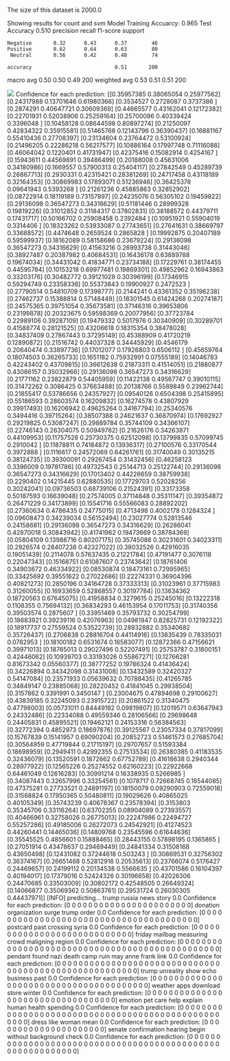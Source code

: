 The size of this dataset is 2000.0

Showing results for count and svm Model
Training Accuarcy: 0.965
Test Accuracy 0.510
              precision    recall  f1-score   support

    Negative       0.32      0.43      0.37        46
    Positive       0.62      0.64      0.63        80
     Neutral       0.56      0.42      0.48        74

    accuracy                           0.51       200
   macro avg       0.50      0.50      0.49       200
weighted avg       0.53      0.51      0.51       200

![](../plots/plot_acc_20230817-1605.png)
Confidence for each prediction: [[0.35957385 0.38065054 0.25977562]
 [0.24317988 0.13701646 0.61980366]
 [0.3534527  0.2728087  0.3737386 ]
 [0.2874291  0.40647721 0.30609369]
 [0.44665577 0.43162041 0.12172382]
 [0.22701931 0.52038906 0.25259164]
 [0.25700096 0.40339424 0.3396048 ]
 [0.10458128 0.08644598 0.80897274]
 [0.21250097 0.42834322 0.35915581]
 [0.51465768 0.12143796 0.36390437]
 [0.16881167 0.55410436 0.27708397]
 [0.23134604 0.23764472 0.53100924]
 [0.21496205 0.22286218 0.56217577]
 [0.10886164 0.17997748 0.71116088]
 [0.46064042 0.1220401  0.41731947]
 [0.42375416 0.15082914 0.4254167 ]
 [0.15943611 0.44569891 0.39486499]
 [0.20188008 0.45631006 0.34180986]
 [0.1669557  0.57900313 0.25404117]
 [0.27842549 0.45289739 0.26867713]
 [0.2930331  0.42315421 0.28381269]
 [0.24717458 0.43118189 0.32164353]
 [0.30869983 0.17893071 0.51236946]
 [0.36425378 0.09641943 0.5393268 ]
 [0.21261236 0.45885863 0.32852902]
 [0.08722914 0.18119189 0.73157897]
 [0.24235076 0.56305102 0.19459822]
 [0.29136098 0.36547273 0.34316629]
 [0.51181446 0.28999328 0.19819226]
 [0.31012852 0.31184317 0.37802831]
 [0.38188572 0.44379711 0.17431717]
 [0.50166702 0.25908458 0.2392484 ]
 [0.10951921 0.55904019 0.3314406 ]
 [0.18323262 0.53933087 0.27743651]
 [0.27641631 0.38669797 0.33688572]
 [0.4474648  0.2659524  0.2865828 ]
 [0.19992875 0.20407189 0.59599937]
 [0.18162089 0.58158686 0.23679224]
 [0.29136098 0.36547273 0.34316629]
 [0.41563216 0.26993738 0.31443046]
 [0.38927487 0.20387982 0.40684531]
 [0.16436178 0.63889788 0.19674034]
 [0.34431042 0.41834771 0.23734188]
 [0.17229761 0.38174455 0.44595784]
 [0.10153218 0.69977481 0.19869301]
 [0.49852962 0.16943863 0.33203176]
 [0.30482772 0.39121028 0.30396199]
 [0.17346915 0.59294749 0.23358336]
 [0.55373843 0.19900927 0.2472523 ]
 [0.27790514 0.54810709 0.17398777]
 [0.2144241  0.43361352 0.35196238]
 [0.27462737 0.15388814 0.57148449]
 [0.18301545 0.61424268 0.20274187]
 [0.24575365 0.39751054 0.35673581]
 [0.37146316 0.39653806 0.23199878]
 [0.20323675 0.59598369 0.20077956]
 [0.37723784 0.22989106 0.39287109]
 [0.19479332 0.5017976  0.30340909]
 [0.30289701 0.41588774 0.28121525]
 [0.43206618 0.18315354 0.38478028]
 [0.34837409 0.27867443 0.37295149]
 [0.45388909 0.41720219 0.12890872]
 [0.21516742 0.44037328 0.34445929]
 [0.4546179  0.20640474 0.33897736]
 [0.17012077 0.17926803 0.6506112 ]
 [0.45659764 0.18074503 0.36265733]
 [0.1651182  0.75932991 0.07555189]
 [0.14046783 0.42243402 0.43709815]
 [0.36612638 0.21873311 0.41514051]
 [0.21880877 0.43086157 0.35032966]
 [0.29136098 0.36547273 0.34316629]
 [0.21771162 0.23822879 0.54405959]
 [0.11422138 0.49567747 0.39010115]
 [0.31472262 0.3086425  0.37663488]
 [0.20138766 0.5589849  0.23962744]
 [0.21855417 0.53786656 0.24357927]
 [0.09540126 0.6504398  0.25415895]
 [0.55186593 0.28603574 0.16209832]
 [0.16274578 0.43807929 0.39917493]
 [0.16206942 0.49625264 0.34167794]
 [0.25340576 0.3494416  0.39715264]
 [0.38507388 0.24621637 0.36870974]
 [0.17692927 0.29219825 0.53087247]
 [0.29889784 0.35744109 0.34366107]
 [0.22746143 0.26304075 0.50949782]
 [0.21626176 0.34263871 0.44109953]
 [0.11757528 0.25730375 0.62512098]
 [0.13799835 0.57099745 0.2910042 ]
 [0.11878811 0.74184872 0.13936317]
 [0.27100576 0.33170544 0.3972888 ]
 [0.1116617  0.24572069 0.64261761]
 [0.31740049 0.30135215 0.38124735]
 [0.39300091 0.29267454 0.31432456]
 [0.46258123 0.3396009  0.19781786]
 [0.49732543 0.25144713 0.25122744]
 [0.29136098 0.36547273 0.34316629]
 [0.17013402 0.44226659 0.38759938]
 [0.2290402  0.14215445 0.62880535]
 [0.17729703 0.52028256 0.30242041]
 [0.09736503 0.68739106 0.21524391]
 [0.33173358 0.50187593 0.16639048]
 [0.27574005 0.37114848 0.35311147]
 [0.39354872 0.26471229 0.34173899]
 [0.15541716 0.55566083 0.28892202]
 [0.27360634 0.4786435  0.24775015]
 [0.4713498  0.4002178  0.1284324 ]
 [0.09608473 0.34239034 0.56152494]
 [0.23027774 0.52813546 0.24158681]
 [0.29136098 0.36547273 0.34316629]
 [0.26286041 0.42870018 0.30843942]
 [0.41741962 0.19473669 0.38784369]
 [0.05804109 0.13988716 0.80207175]
 [0.35745088 0.30231601 0.34023311]
 [0.2926574  0.28407238 0.42327022]
 [0.38032526 0.42916035 0.19051439]
 [0.2114078  0.57637435 0.21221784]
 [0.47191477 0.3076118  0.22047343]
 [0.15168751 0.61087607 0.23743642]
 [0.18761406 0.34903672 0.46334922]
 [0.08530874 0.18473161 0.72995965]
 [0.33425692 0.39551622 0.27022686]
 [0.22274331 0.36904396 0.40821273]
 [0.2850196  0.34164728 0.37333313]
 [0.31023961 0.37715983 0.31260055]
 [0.16933659 0.52868557 0.30197784]
 [0.13634362 0.18720563 0.67645075]
 [0.41958834 0.3279615  0.25245016]
 [0.13222318 0.1108355  0.75694132]
 [0.36834293 0.46153954 0.17011753]
 [0.31740356 0.39503574 0.2875607 ]
 [0.33951469 0.35793732 0.30254799]
 [0.18683921 0.39239116 0.42076963]
 [0.04981947 0.82825731 0.12192322]
 [0.18917737 0.27559524 0.53522739]
 [0.28932882 0.35340682 0.35726437]
 [0.2706838  0.28816704 0.44114916]
 [0.13835439 0.78335031 0.0782953 ]
 [0.18100182 0.6531674  0.16583077]
 [0.12872366 0.47156621 0.39971013]
 [0.18765013 0.29027496 0.52207491]
 [0.25753787 0.31800151 0.42446062]
 [0.10939703 0.33193026 0.55867271]
 [0.12766281 0.81673342 0.05560377]
 [0.38777252 0.19786324 0.41436424]
 [0.34226894 0.34342098 0.31431008]
 [0.13432589 0.32420327 0.54147084]
 [0.23571933 0.05639632 0.70788435]
 [0.41265785 0.34849147 0.23885068]
 [0.28220452 0.41841045 0.29938504]
 [0.3157862  0.3391991  0.3450147 ]
 [0.23004675 0.47894698 0.29100627]
 [0.43839185 0.32245093 0.23915722]
 [0.20861522 0.31340475 0.47798003]
 [0.05731011 0.84449182 0.09819807]
 [0.12019571 0.63647943 0.24332486]
 [0.22334088 0.49559346 0.28106566]
 [0.29698648 0.24405831 0.45895521]
 [0.19462121 0.24153316 0.56384563]
 [0.32772394 0.4852973  0.18697876]
 [0.39125567 0.23057334 0.37817099]
 [0.15767839 0.15141957 0.69090204]
 [0.20852723 0.51461573 0.27685704]
 [0.30564959 0.47719844 0.21715197]
 [0.29707657 0.51593384 0.18698959]
 [0.2949411  0.42992355 0.27513534]
 [0.26380385 0.41183535 0.32436079]
 [0.13520591 0.1872662  0.67752789]
 [0.41618638 0.2940344  0.28977922]
 [0.12565226 0.25274552 0.62160223]
 [0.22922668 0.64461049 0.12616283]
 [0.30991214 0.16338935 0.5266985 ]
 [0.34087443 0.32657996 0.33254561]
 [0.1078717  0.72668745 0.16544085]
 [0.47375281 0.27733521 0.24891197]
 [0.18150079 0.09290903 0.72559018]
 [0.31568824 0.17950365 0.50480811]
 [0.19029626 0.40865025 0.40105349]
 [0.35743239 0.40678367 0.23578394]
 [0.3153803  0.35345706 0.33116264]
 [0.63702355 0.08904089 0.27393557]
 [0.40466961 0.32758026 0.26775013]
 [0.22247986 0.22494727 0.55257286]
 [0.49185006 0.26272073 0.24542921]
 [0.41274523 0.44260441 0.14465036]
 [0.14809768 0.23545596 0.61644636]
 [0.35545525 0.4856601  0.15888465]
 [0.28443155 0.57898195 0.1365865 ]
 [0.27051914 0.43478637 0.29469449]
 [0.24841334 0.31508168 0.43650498]
 [0.12431082 0.37244618 0.503243  ]
 [0.30869531 0.32756302 0.36374167]
 [0.26651468 0.52812918 0.20535613]
 [0.23766074 0.5176427  0.24469657]
 [0.24199112 0.20134538 0.5566635 ]
 [0.43701586 0.16104397 0.40194017]
 [0.17379016 0.52424326 0.30196658]
 [0.42026306 0.24470685 0.33503009]
 [0.30802172 0.42548505 0.26649324]
 [0.14066877 0.35069362 0.50863761]
 [0.29531724 0.26030305 0.44437971]]
[INFO] predicting...
trump russia news story
0.0
Confidence for each prediction: [0 0 0 0 0 0 0 0 0 0 0 0 0 0 0 0 0 0 0 0 0 0 0]
donation organization surge trump order
0.0
Confidence for each prediction: [0 0 0 0 0 0 0 0 0 0 0 0 0 0 0 0 0 0 0 0 0 0 0 0 0 0 0 0 0 0 0 0 0 0 0 0 0
 0 0]
postcard past crossing syria
0.0
Confidence for each prediction: [0 0 0 0 0 0 0 0 0 0 0 0 0 0 0 0 0 0 0 0 0 0 0 0 0 0 0 0]
friday mailbag measuring crowd maligning region
0.0
Confidence for each prediction: [0 0 0 0 0 0 0 0 0 0 0 0 0 0 0 0 0 0 0 0 0 0 0 0 0 0 0 0 0 0 0 0 0 0 0 0 0
 0 0 0 0 0 0 0 0 0 0]
pendant found nazi death camp ruin may anne frank link
0.0
Confidence for each prediction: [0 0 0 0 0 0 0 0 0 0 0 0 0 0 0 0 0 0 0 0 0 0 0 0 0 0 0 0 0 0 0 0 0 0 0 0 0
 0 0 0 0 0 0 0 0 0 0 0 0 0 0 0 0 0]
trump unreality show echo business past
0.0
Confidence for each prediction: [0 0 0 0 0 0 0 0 0 0 0 0 0 0 0 0 0 0 0 0 0 0 0 0 0 0 0 0 0 0 0 0 0 0 0 0 0
 0 0]
weather apps download store winter
0.0
Confidence for each prediction: [0 0 0 0 0 0 0 0 0 0 0 0 0 0 0 0 0 0 0 0 0 0 0 0 0 0 0 0 0 0 0 0 0 0]
emotion pet care help explain human health spending
0.0
Confidence for each prediction: [0 0 0 0 0 0 0 0 0 0 0 0 0 0 0 0 0 0 0 0 0 0 0 0 0 0 0 0 0 0 0 0 0 0 0 0 0
 0 0 0 0 0 0 0 0 0 0 0 0 0 0]
dress like woman mean
0.0
Confidence for each prediction: [0 0 0 0 0 0 0 0 0 0 0 0 0 0 0 0 0 0 0 0 0]
senate confirmation hearing begin without background check
0.0
Confidence for each prediction: [0 0 0 0 0 0 0 0 0 0 0 0 0 0 0 0 0 0 0 0 0 0 0 0 0 0 0 0 0 0 0 0 0 0 0 0 0
 0 0 0 0 0 0 0 0 0 0 0 0 0 0 0 0 0 0 0 0 0]
